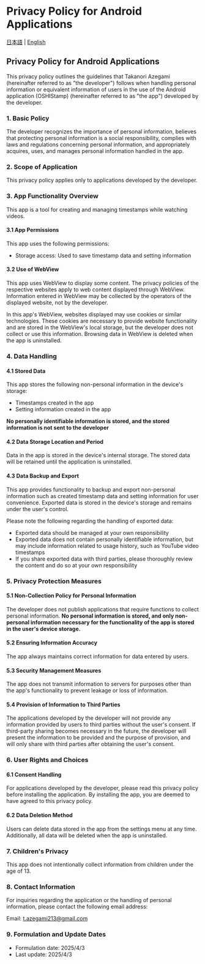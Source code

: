# Privacy Policy for Android Applications

[日本語](android-policy.md) | [English](android-policy-en.md)

## Privacy Policy for Android Applications

This privacy policy outlines the guidelines that Takanori Azegami (hereinafter referred to as "the developer") follows when handling personal information or equivalent information of users in the use of the Android application (OSHIStamp) (hereinafter referred to as "the app") developed by the developer.

### 1. Basic Policy

The developer recognizes the importance of personal information, believes that protecting personal information is a social responsibility, complies with laws and regulations concerning personal information, and appropriately acquires, uses, and manages personal information handled in the app.

### 2. Scope of Application

This privacy policy applies only to applications developed by the developer.

### 3. App Functionality Overview

This app is a tool for creating and managing timestamps while watching videos.

#### 3.1 App Permissions

This app uses the following permissions:

- Storage access: Used to save timestamp data and setting information

#### 3.2 Use of WebView

This app uses WebView to display some content. The privacy policies of the respective websites apply to web content displayed through WebView. Information entered in WebView may be collected by the operators of the displayed website, not by the developer.

In this app's WebView, websites displayed may use cookies or similar technologies. These cookies are necessary to provide website functionality and are stored in the WebView's local storage, but the developer does not collect or use this information. Browsing data in WebView is deleted when the app is uninstalled.

### 4. Data Handling

#### 4.1 Stored Data

This app stores the following non-personal information in the device's storage:

- Timestamps created in the app
- Setting information created in the app

**No personally identifiable information is stored, and the stored information is not sent to the developer**

#### 4.2 Data Storage Location and Period

Data in the app is stored in the device's internal storage.
The stored data will be retained until the application is uninstalled.

#### 4.3 Data Backup and Export

This app provides functionality to backup and export non-personal information such as created timestamp data and setting information for user convenience. Exported data is stored in the device's storage and remains under the user's control.

Please note the following regarding the handling of exported data:

- Exported data should be managed at your own responsibility
- Exported data does not contain personally identifiable information, but may include information related to usage history, such as YouTube video timestamps
- If you share exported data with third parties, please thoroughly review the content and do so at your own responsibility

### 5. Privacy Protection Measures

#### 5.1 Non-Collection Policy for Personal Information

The developer does not publish applications that require functions to collect personal information.
**No personal information is stored, and only non-personal information necessary for the functionality of the app is stored in the user's device storage.**

#### 5.2 Ensuring Information Accuracy

The app always maintains correct information for data entered by users.

#### 5.3 Security Management Measures

The app does not transmit information to servers for purposes other than the app's functionality to prevent leakage or loss of information.

#### 5.4 Provision of Information to Third Parties

The applications developed by the developer will not provide any information provided by users to third parties without the user's consent.
If third-party sharing becomes necessary in the future, the developer will present the information to be provided and the purpose of provision, and will only share with third parties after obtaining the user's consent.

### 6. User Rights and Choices

#### 6.1 Consent Handling

For applications developed by the developer, please read this privacy policy before installing the application.
By installing the app, you are deemed to have agreed to this privacy policy.

#### 6.2 Data Deletion Method

Users can delete data stored in the app from the settings menu at any time. Additionally, all data will be deleted when the app is uninstalled.

### 7. Children's Privacy

This app does not intentionally collect information from children under the age of 13.

### 8. Contact Information

For inquiries regarding the application or the handling of personal information, please contact the following email address:

Email: t.azegami213@gmail.com

### 9. Formulation and Update Dates

- Formulation date: 2025/4/3
- Last update: 2025/4/3
